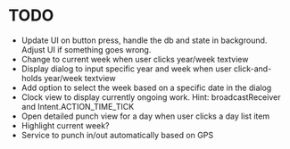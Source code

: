 # TODO

* Update UI on button press, handle the db and state in background. Adjust UI if something goes wrong.
* Change to current week when user clicks year/week textview
* Display dialog to input specific year and week when user click-and-holds year/week textview
* Add option to select the week based on a specific date in the dialog
* Clock view to display currently ongoing work. Hint: broadcastReceiver and Intent.ACTION_TIME_TICK
* Open detailed punch view for a day when user clicks a day list item
* Highlight current week?
* Service to punch in/out automatically based on GPS
